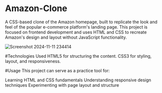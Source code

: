 # Amazon-Clone
A CSS-based clone of the Amazon homepage, built to replicate the look and feel of the popular e-commerce platform's landing page. This project is focused on frontend development and uses HTML and CSS to recreate Amazon's design and layout without JavaScript functionality.

![Screenshot 2024-11-11 234414](https://github.com/user-attachments/assets/46a771b4-0eea-4894-ab31-3fe5fb6029c6)

#Technologies Used
HTML5 for structuring the content.
CSS3 for styling, layout, and responsiveness.

#Usage
This project can serve as a practice tool for:

Learning HTML and CSS fundamentals
Understanding responsive design techniques
Experimenting with page layout and structure
